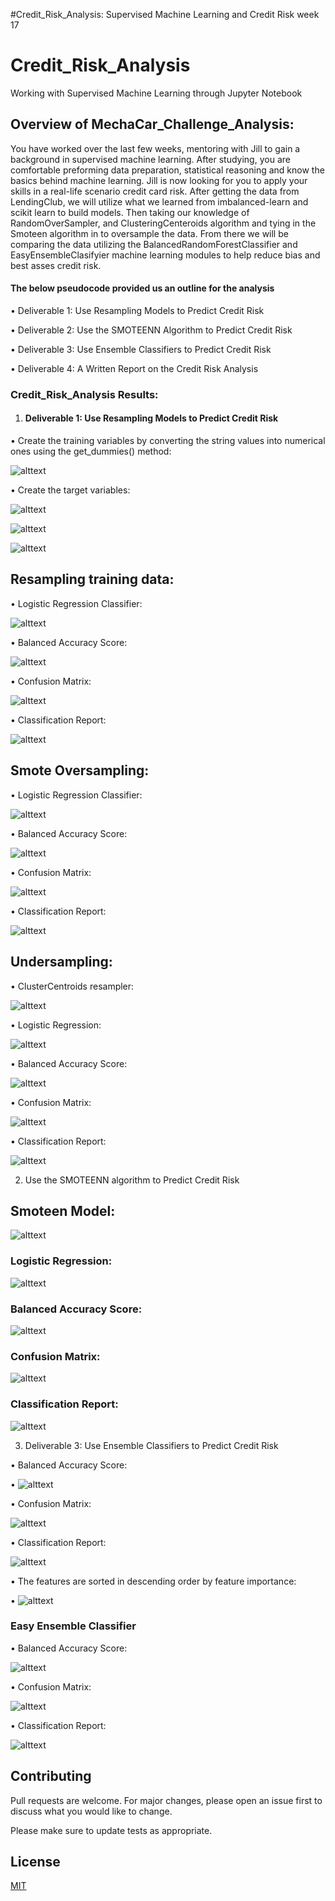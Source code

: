 #Credit_Risk_Analysis:
Supervised Machine Learning and Credit Risk week 17
# Credit_Risk_Analysis
Working with Supervised Machine Learning through Jupyter Notebook
## Overview of MechaCar_Challenge_Analysis:

You have worked over the last few weeks, mentoring with Jill to gain a background in supervised machine learning. After studying, you are comfortable preforming data preparation, statistical reasoning and know the basics behind machine learning. Jill is now looking for you to apply your skills in a real-life scenario credit card risk. After getting the data from LendingClub, we will utilize what we learned from imbalanced-learn and scikit learn to build models. Then taking our knowledge of RandomOverSampler, and ClusteringCenteroids algorithm and tying in the Smoteen algorithm in to oversample the data. From there we will be comparing the data utilizing the BalancedRandomForestClassifier and EasyEnsembleClasifyier machine learning modules to help reduce bias and best asses credit risk. 

#### The below pseudocode provided us an outline for the analysis ####
•	Deliverable 1:  Use Resampling Models to Predict Credit Risk

•	Deliverable 2: Use the SMOTEENN Algorithm to Predict Credit Risk

•	Deliverable 3: Use Ensemble Classifiers to Predict Credit Risk

•	Deliverable 4: A Written Report on the Credit Risk Analysis

### Credit_Risk_Analysis Results: ###

1.	#### Deliverable 1:  Use Resampling Models to Predict Credit Risk 

•	Create the training variables by converting the string values into numerical ones using the get_dummies() method:


![alttext](https://github.com/mbehr11/Credit_Risk_Analysis/blob/main/Resources/get_dummies_method.PNG) 


•	Create the target variables:


![alttext](https://github.com/mbehr11/Credit_Risk_Analysis/blob/main/Resources/set_target.PNG)


![alttext](https://github.com/mbehr11/Credit_Risk_Analysis/blob/main/Resources/balance_target_var.PNG)


![alttext](https://github.com/mbehr11/Credit_Risk_Analysis/blob/main/Resources/update_target_var.PNG)


## Resampling training data:

•	Logistic Regression Classifier:

![alttext](https://github.com/mbehr11/Credit_Risk_Analysis/blob/main/Resources/logisticregression_randomoversampler.PNG)


•	Balanced Accuracy Score:


![alttext](https://github.com/mbehr11/Credit_Risk_Analysis/blob/main/Resources/accuract_score_logistic.PNG)


•	Confusion Matrix:

![alttext](https://github.com/mbehr11/Credit_Risk_Analysis/blob/main/Resources/confusion_matrix_logistic.PNG)

•	Classification Report:


![alttext](https://github.com/mbehr11/Credit_Risk_Analysis/blob/main/Resources/classification_report_logistic.PNG)


## Smote Oversampling:


•	Logistic Regression Classifier:


![alttext](https://github.com/mbehr11/Credit_Risk_Analysis/blob/main/Resources/logisticregression_smote.PNG)

•	Balanced Accuracy Score:


![alttext](https://github.com/mbehr11/Credit_Risk_Analysis/blob/main/Resources/logisticregression_smote.PNG)

•	Confusion Matrix:


![alttext](https://github.com/mbehr11/Credit_Risk_Analysis/blob/main/Resources/logisticregression_smote.PNG)

•	Classification Report:


![alttext](https://github.com/mbehr11/Credit_Risk_Analysis/blob/main/Resources/classification_report_logistic.PNG)

## Undersampling:

•	ClusterCentroids resampler:


![alttext](https://github.com/mbehr11/Credit_Risk_Analysis/blob/main/Resources/clustercentriods_undersampling.PNG)


•	Logistic Regression:


![alttext](https://github.com/mbehr11/Credit_Risk_Analysis/blob/main/Resources/logisticregression_undersampling.PNG)


•	Balanced Accuracy Score:


![alttext](https://github.com/mbehr11/Credit_Risk_Analysis/blob/main/Resources/accuracy_score_undersampling.PNG)

•	Confusion Matrix:


![alttext](https://github.com/mbehr11/Credit_Risk_Analysis/blob/main/Resources/logisticregression_undersampling.PNG)


•	Classification Report:


![alttext](https://github.com/mbehr11/Credit_Risk_Analysis/blob/main/Resources/classification_report_undersampling.PNG)


2.	Use the SMOTEENN algorithm to Predict Credit Risk
	

## Smoteen Model:



![alttext](https://github.com/mbehr11/Credit_Risk_Analysis/blob/main/Resources/smoteen_model.PNG)



### Logistic Regression:


![alttext](https://github.com/mbehr11/Credit_Risk_Analysis/blob/main/Resources/logisticregression_smoteen.PNG)


### Balanced Accuracy Score:


![alttext](https://github.com/mbehr11/Credit_Risk_Analysis/blob/main/Resources/accuracy_score_smoteen.PNG)


### Confusion Matrix:


![alttext](https://github.com/mbehr11/Credit_Risk_Analysis/blob/main/Resources/confusion_matrix_smoteen.PNG)


### Classification Report:


![alttext](https://github.com/mbehr11/Credit_Risk_Analysis/blob/main/Resources/classification_report_smoteen.PNG)


3.	Deliverable 3: Use Ensemble Classifiers to Predict Credit Risk


•	Balanced Accuracy Score:


•	![alttext](https://github.com/mbehr11/Credit_Risk_Analysis/blob/main/Resources/accuracy_score_randomforest.PNG)


•	Confusion Matrix:


![alttext](https://github.com/mbehr11/Credit_Risk_Analysis/blob/main/Resources/confusion_matrix_randomforest.PNG)


•	Classification Report:


![alttext](https://github.com/mbehr11/Credit_Risk_Analysis/blob/main/Resources/classification_randomforest.PNG)


•	The features are sorted in descending order by feature importance:


•	![alttext](https://github.com/mbehr11/Credit_Risk_Analysis/blob/main/Resources/sorted_features_randomforest.PNG)


### Easy Ensemble Classifier


•	Balanced Accuracy Score:


![alttext](https://github.com/mbehr11/Credit_Risk_Analysis/blob/main/Resources/accuracy_score_easyensemble.PNG)

•	Confusion Matrix:

![alttext](https://github.com/mbehr11/Credit_Risk_Analysis/blob/main/Resources/confusion_matrix_easyensemble.PNG)

•	Classification Report:

![alttext](https://github.com/mbehr11/Credit_Risk_Analysis/blob/main/Resources/classification_easyensemble.PNG)

## Contributing 
Pull requests are welcome. For major changes, please open an issue first to discuss what you would like to change.

Please make sure to update tests as appropriate.

## License
[MIT](https://choosealicense.com/licenses/mit/)

